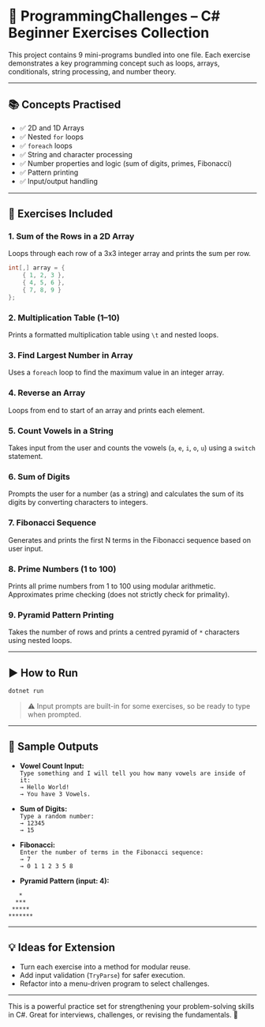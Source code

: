 # 🧠 ProgrammingChallenges – C# Beginner Exercises Collection

This project contains 9 mini-programs bundled into one file. Each exercise demonstrates a key programming concept such as loops, arrays, conditionals, string processing, and number theory.

---

## 📚 Concepts Practised

- ✅ 2D and 1D Arrays
- ✅ Nested `for` loops
- ✅ `foreach` loops
- ✅ String and character processing
- ✅ Number properties and logic (sum of digits, primes, Fibonacci)
- ✅ Pattern printing
- ✅ Input/output handling

---

## 🧾 Exercises Included

### 1. **Sum of the Rows in a 2D Array**
Loops through each row of a 3x3 integer array and prints the sum per row.
```csharp
int[,] array = {
    { 1, 2, 3 },
    { 4, 5, 6 },
    { 7, 8, 9 }
};
```

### 2. **Multiplication Table (1–10)**
Prints a formatted multiplication table using `\t` and nested loops.

### 3. **Find Largest Number in Array**
Uses a `foreach` loop to find the maximum value in an integer array.

### 4. **Reverse an Array**
Loops from end to start of an array and prints each element.

### 5. **Count Vowels in a String**
Takes input from the user and counts the vowels (`a`, `e`, `i`, `o`, `u`) using a `switch` statement.

### 6. **Sum of Digits**
Prompts the user for a number (as a string) and calculates the sum of its digits by converting characters to integers.

### 7. **Fibonacci Sequence**
Generates and prints the first N terms in the Fibonacci sequence based on user input.

### 8. **Prime Numbers (1 to 100)**
Prints all prime numbers from 1 to 100 using modular arithmetic. Approximates prime checking (does not strictly check for primality).

### 9. **Pyramid Pattern Printing**
Takes the number of rows and prints a centred pyramid of `*` characters using nested loops.

---

## ▶️ How to Run

```bash
dotnet run
```

> ⚠️ Input prompts are built-in for some exercises, so be ready to type when prompted.

---

## 🧪 Sample Outputs

- **Vowel Count Input:**  
  `Type something and I will tell you how many vowels are inside of it:`  
  `→ Hello World!`  
  `→ You have 3 Vowels.`

- **Sum of Digits:**  
  `Type a random number:`  
  `→ 12345`  
  `→ 15`

- **Fibonacci:**  
  `Enter the number of terms in the Fibonacci sequence:`  
  `→ 7`  
  `→ 0 1 1 2 3 5 8`

- **Pyramid Pattern (input: 4):**
```
   *
  ***
 *****
*******
```

---

## 💡 Ideas for Extension

- Turn each exercise into a method for modular reuse.
- Add input validation (`TryParse`) for safer execution.
- Refactor into a menu-driven program to select challenges.

---

This is a powerful practice set for strengthening your problem-solving skills in C#. Great for interviews, challenges, or revising the fundamentals. 💪

